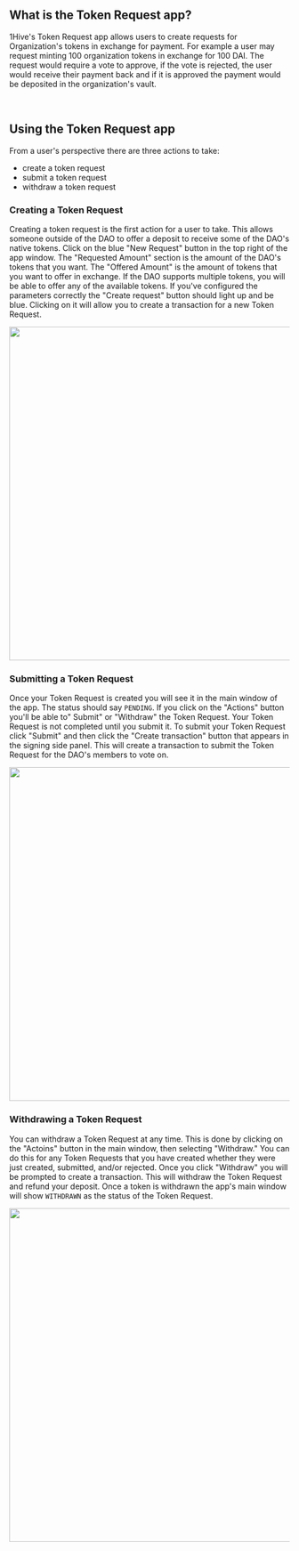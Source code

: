 <br />

## What is the Token Request app?

1Hive's Token Request app allows users to create requests for Organization's tokens in exchange for payment. For example a user may request minting 100 organization tokens in exchange for 100 DAI. The request would require a vote to approve, if the vote is rejected, the user would receive their payment back and if it is approved the payment would be deposited in the organization's vault.

<br />

## Using the Token Request app

From a user's perspective there are three actions to take:

- create a token request
- submit a token request
- withdraw a token request

### Creating a Token Request

Creating a token request is the first action for a user to take. This allows someone outside of the DAO to offer a deposit to receive some of the DAO's native tokens. Click on the blue "New Request" button in the top right of the app window. The "Requested Amount" section is the amount of the DAO's tokens that you want. The "Offered Amount" is the amount of tokens that you want to offer in exchange. If the DAO supports multiple tokens, you will be able to offer any of the available tokens. If you've configured the parameters correctly the "Create request" button should light up and be blue. Clicking on it will allow you to create a transaction for a new Token Request.

<p align="center">
    <img src="" width="600" />
</p>

### Submitting a Token Request

Once your Token Request is created you will see it in the main window of the app. The status should say `PENDING`. If you click on the "Actions" button you'll be able to" Submit" or "Withdraw" the Token Request. Your Token Request is not completed until you submit it. To submit your Token Request click "Submit" and then click the "Create transaction" button that appears in the signing side panel. This will create a transaction to submit the Token Request for the DAO's members to vote on.

<p align="center">
    <img src="" width="600" />
</p>

### Withdrawing a Token Request

You can withdraw a Token Request at any time. This is done by clicking on the "Actoins" button in the main window, then selecting "Withdraw." You can do this for any Token Requests that you have created whether they were just created, submitted, and/or rejected. Once you click "Withdraw" you will be prompted to create a transaction. This will withdraw the Token Request and refund your deposit. Once a token is withdrawn the app's main window will show `WITHDRAWN` as the status of the Token Request.

<p align="center">
    <img src="" width="600" />
</p>

<br />
